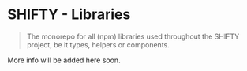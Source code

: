 # SHIFTY - Libraries

> The monorepo for all (npm) libraries used throughout the SHIFTY project, be it types, helpers or components.

More info will be added here soon.